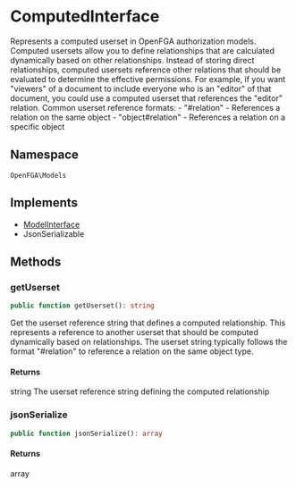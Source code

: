 # ComputedInterface

Represents a computed userset in OpenFGA authorization models. Computed usersets allow you to define relationships that are calculated dynamically based on other relationships. Instead of storing direct relationships, computed usersets reference other relations that should be evaluated to determine the effective permissions. For example, if you want &quot;viewers&quot; of a document to include everyone who is an &quot;editor&quot; of that document, you could use a computed userset that references the &quot;editor&quot; relation. Common userset reference formats: - &quot;#relation&quot; - References a relation on the same object - &quot;object#relation&quot; - References a relation on a specific object

## Namespace
`OpenFGA\Models`

## Implements
* [ModelInterface](ModelInterface.md)
* JsonSerializable



## Methods
### getUserset


```php
public function getUserset(): string
```

Get the userset reference string that defines a computed relationship. This represents a reference to another userset that should be computed dynamically based on relationships. The userset string typically follows the format &quot;#relation&quot; to reference a relation on the same object type.


#### Returns
string
 The userset reference string defining the computed relationship

### jsonSerialize


```php
public function jsonSerialize(): array
```



#### Returns
array

